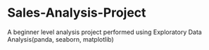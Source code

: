 # Sales-Analysis-Project
A beginner level analysis project performed using Exploratory Data Analysis(panda, seaborn, matplotlib)
